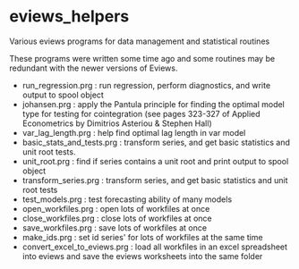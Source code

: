 # eviews_helpers
Various eviews programs for data management and statistical routines

These programs were written some time ago and some routines may be redundant with the newer versions of Eviews.

  * run_regression.prg : run regression, perform diagnostics, and write output to spool object
  * johansen.prg : apply the Pantula principle for finding the optimal model type for testing for cointegration (see pages 323-327 of Applied Econometrics by Dimitrios Asteriou & Stephen Hall)
  * var_lag_length.prg : help find optimal lag length in var model
  * basic_stats_and_tests.prg : transform series, and get basic statistics and unit root tests.
  * unit_root.prg : find if series contains a unit root and print output to spool object
  * transform_series.prg : transform series, and get basic statistics and unit root tests
  * test_models.prg : test forecasting ability of many models
  * open_workfiles.prg : open lots of workfiles at once
  * close_workfiles.prg : close lots of workfiles at once
  * save_workfiles.prg : save lots of workfiles at once
  * make_ids.prg : set id series' for lots of workfiles at the same time
  * convert_excel_to_eviews.prg : load all workfiles in an excel spreadsheet into eviews and save the eviews worksheets into the same folder
